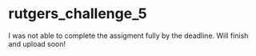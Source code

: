 # rutgers_challenge_5

I was not able to complete the assigment fully by the deadline. Will finish and upload soon!
